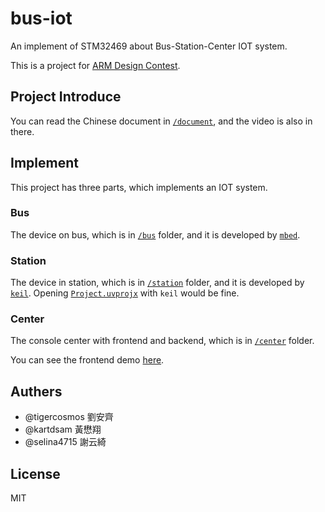 # bus-iot
An implement of STM32469 about Bus-Station-Center IOT system.

This is a project for [ARM Design Contest](http://www.armdesigncontest.com/event/).

## Project Introduce
You can read the Chinese document in [`/document`](https://github.com/tigercosmos/bus-iot/blob/master/document), and the video is also in there.

## Implement
This project has three parts, which implements an IOT system.

### Bus
The device on bus, which is in [`/bus`](https://github.com/tigercosmos/bus-iot/blob/master/bus) folder, and it is developed by [`mbed`](https://developer.mbed.org/).

### Station
The device in station, which is in [`/station`](https://github.com/tigercosmos/bus-iot/blob/master/station) folder, and it is developed by [`keil`](https://www.keil.com/). Opening [`Project.uvprojx`](https://github.com/tigercosmos/bus-iot/blob/master/station/project/MDK-ARM/Project.uvprojx) with `keil` would be fine.

### Center
The console center with frontend and backend, which is in [`/center`](https://github.com/tigercosmos/bus-iot/blob/master/center) folder.

You can see the frontend demo [here](https://tigercosmos.github.io/bus-monitor/#).

## Authers
- @tigercosmos 劉安齊
- @kartdsam 黃懋翔
- @selina4715 謝云綺

## License
MIT
